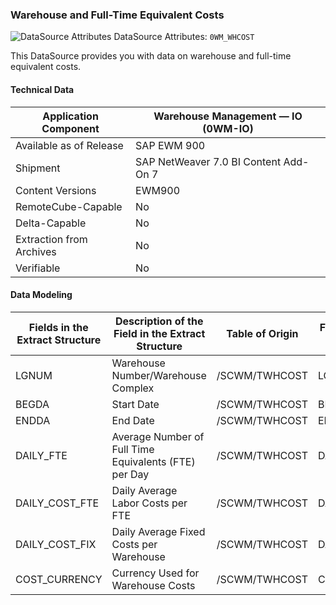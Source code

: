 ### Warehouse and Full-Time Equivalent Costs

![DataSource Attributes](https://help.sap.com/doc/saphelp_ewm94/9.4/en-US/graphics/BICObjDataSourceAttributesMasterData.gif) DataSource Attributes: `0WM_WHCOST`

 This DataSource provides you with data on warehouse and full-time equivalent costs.

#### Technical Data

| Application Component    | Warehouse Management — IO (0WM-IO)    |
| ------------------------ | ------------------------------------- |
| Available as of Release  | SAP EWM 900                           |
| Shipment                 | SAP NetWeaver 7.0 BI Content Add-On 7 |
| Content Versions         | EWM900                                |
| RemoteCube-Capable       | No                                    |
| Delta-Capable            | No                                    |
| Extraction from Archives | No                                    |
| Verifiable               | No                                    |

#### Data Modeling

| Fields in the Extract Structure | Description of the Field in the Extract Structure     | Table of Origin | Field in the Table of Origin |
| ------------------------------- | ----------------------------------------------------- | --------------- | ---------------------------- |
| LGNUM                           | Warehouse Number/Warehouse Complex                    | /SCWM/TWHCOST   | LGNUM                        |
| BEGDA                           | Start Date                                            | /SCWM/TWHCOST   | BEGDA                        |
| ENDDA                           | End Date                                              | /SCWM/TWHCOST   | ENDDA                        |
| DAILY_FTE                       | Average Number of Full Time Equivalents (FTE) per Day | /SCWM/TWHCOST   | DAILY_FTE                    |
| DAILY_COST_FTE                  | Daily Average Labor Costs per FTE                     | /SCWM/TWHCOST   | DAILY_COST_FTE               |
| DAILY_COST_FIX                  | Daily Average Fixed Costs per Warehouse               | /SCWM/TWHCOST   | DAILY_COST_FIX               |
| COST_CURRENCY                   | Currency Used for Warehouse Costs                     | /SCWM/TWHCOST   | COST_CURRENCY                |